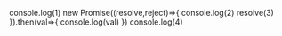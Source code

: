 console.log(1)
new Promise((resolve,reject)=>{
    console.log(2)
    resolve(3)
}).then(val=>{
    console.log(val)
})
console.log(4)